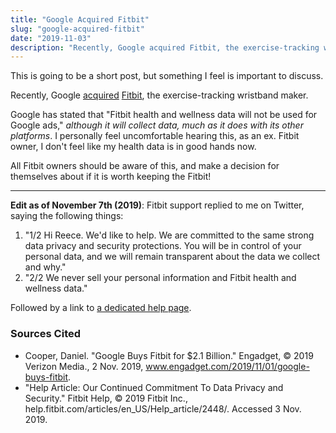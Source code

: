 ```yaml
---
title: "Google Acquired Fitbit"
slug: "google-acquired-fitbit"
date: "2019-11-03"
description: "Recently, Google acquired Fitbit, the exercise-tracking wristband maker. Here are my thoughts on it."
---
```


This is going to be a short post, but something I feel is important to discuss.

Recently, Google [acquired](https://www.engadget.com/2019/11/01/google-buys-fitbit/) [Fitbit](https://fitbit.com), the exercise-tracking wristband maker.

Google has stated that "Fitbit health and wellness data will not be used for Google ads," _although it will collect data, much as it does with its other platforms_.
I personally feel uncomfortable hearing this, as an ex. Fitbit owner, I don't feel like my health data is in good hands now.

All Fitbit owners should be aware of this, and make a decision for themselves about if it is worth keeping the Fitbit!

---

**Edit as of November 7th (2019)**:
Fitbit support replied to me on Twitter, saying the following things:

1. "1/2 Hi Reece. We'd like to help. We are committed to the same strong data privacy and security protections. You will be in control of your personal data, and we will remain transparent about the data we collect and why."
1. "2/2 We never sell your personal information and Fitbit health and wellness data."

Followed by a link to [a dedicated help page](https://help.fitbit.com/articles/en_US/Help_article/2448/).

### Sources Cited

-   Cooper, Daniel. "Google Buys Fitbit for $2.1 Billion." Engadget, © 2019 Verizon Media., 2 Nov. 2019, www.engadget.com/2019/11/01/google-buys-fitbit.
-   "Help Article: Our Continued Commitment To Data Privacy and Security." Fitbit Help, © 2019 Fitbit Inc., help.fitbit.com/articles/en_US/Help_article/2448/. Accessed 3 Nov. 2019.
